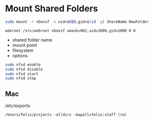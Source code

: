 # Mount Shared Folders

```bash
sudo mount -t vboxsf -o uid=$UID,gid=$(id -g) ShareName NewFolder
```

```fstab
webroot /srv/webroot vboxsf umask=002,uid=1000,gid=1000 0 0
```

- shared folder name
- mount point
- filesystem
- options

```bash
sudo nfsd enable
sudo nfsd disable
sudo nfsd start
sudo nfsd stop
```

## Mac

/etc/exports

```text
/Users/felix/projects -alldirs -mapall=felix:staff (rw)
```